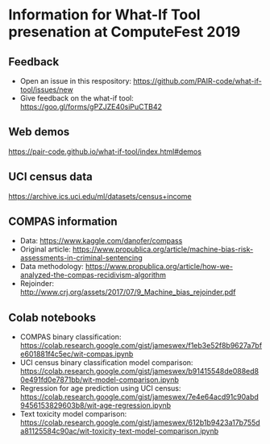# Information for What-If Tool presenation at ComputeFest 2019

## Feedback
- Open an issue in this respository: https://github.com/PAIR-code/what-if-tool/issues/new
- Give feedback on the what-if tool: https://goo.gl/forms/gPZJZE40siPuCTB42

## Web demos
https://pair-code.github.io/what-if-tool/index.html#demos

## UCI census data
https://archive.ics.uci.edu/ml/datasets/census+income

## COMPAS information
- Data: https://www.kaggle.com/danofer/compass
- Original article: https://www.propublica.org/article/machine-bias-risk-assessments-in-criminal-sentencing
- Data methodology: https://www.propublica.org/article/how-we-analyzed-the-compas-recidivism-algorithm
- Rejoinder: http://www.crj.org/assets/2017/07/9_Machine_bias_rejoinder.pdf

## Colab notebooks
- COMPAS binary classification: https://colab.research.google.com/gist/jameswex/f1eb3e52f8b9627a7bfe601881f4c5ec/wit-compas.ipynb
- UCI census binary classification model comparison: https://colab.research.google.com/gist/jameswex/b91415548de088ed80e491fd0e7871bb/wit-model-comparison.ipynb
- Regression for age prediction using UCI census: https://colab.research.google.com/gist/jameswex/7e4e64acd91c90abd9456153829603b8/wit-age-regression.ipynb
- Text toxicity model comparison: https://colab.research.google.com/gist/jameswex/612b1b9423a17b755da81125584c90ac/wit-toxicity-text-model-comparison.ipynb
